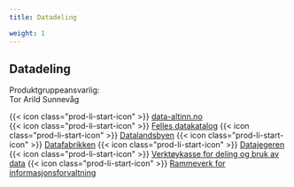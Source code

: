 ```yaml
---
title: Datadeling

weight: 1
---
```


## Datadeling

Produktgruppeansvarlig:  
Tor Arild Sunnevåg

{{< icon class="prod-li-start-icon" >}} [data-altinn.no](https://data.altinn.no/)  
{{< icon class="prod-li-start-icon" >}} [Felles datakatalog](https://data.norge.no/)
{{< icon class="prod-li-start-icon" >}} [Datalandsbyen]()
{{< icon class="prod-li-start-icon" >}} [Datafabrikken]()
{{< icon class="prod-li-start-icon" >}} [Datajegeren]()
{{< icon class="prod-li-start-icon" >}} [Verktøykasse for deling og bruk av data]()
{{< icon class="prod-li-start-icon" >}} [Rammeverk for informasjonsforvaltning]()

